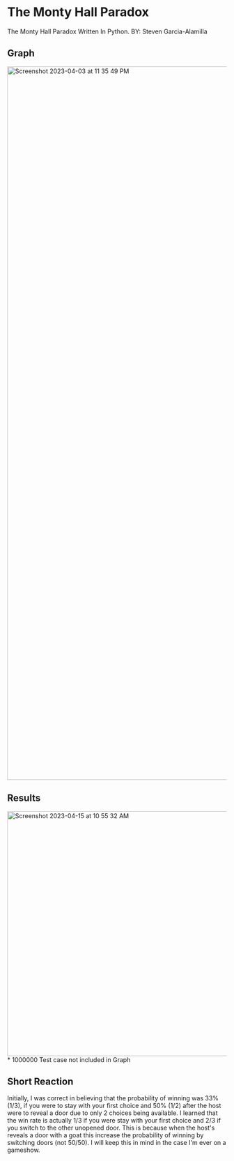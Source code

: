 # The Monty Hall Paradox
The Monty Hall Paradox Written In Python.
BY: Steven Garcia-Alamilla



## Graph

<img width="1638" alt="Screenshot 2023-04-03 at 11 35 49 PM" src="https://user-images.githubusercontent.com/89400338/229688061-f35da193-d099-44d1-89d8-e9b4898c0fa7.png">

## Results
<img width="562" alt="Screenshot 2023-04-15 at 10 55 32 AM" src="https://user-images.githubusercontent.com/89400338/232235492-f68028d4-2fb6-4ae3-827e-e391ea0221f4.png">
* 1000000 Test case not included in Graph 


## Short Reaction



Initially, I was correct in believing that the probability of winning was 33% (1/3), if you were to stay with your first choice and 50% (1/2) after the host were to reveal a door due to only 2 choices being available.
I learned that the win rate is actually 1/3 if you were stay with your first choice and 2/3 if you switch to the other unopened door. This is because when the host's reveals a door with a goat this increase the probability of winning by switching doors (not 50/50). I will keep this in mind in the case I'm ever on a gameshow.
